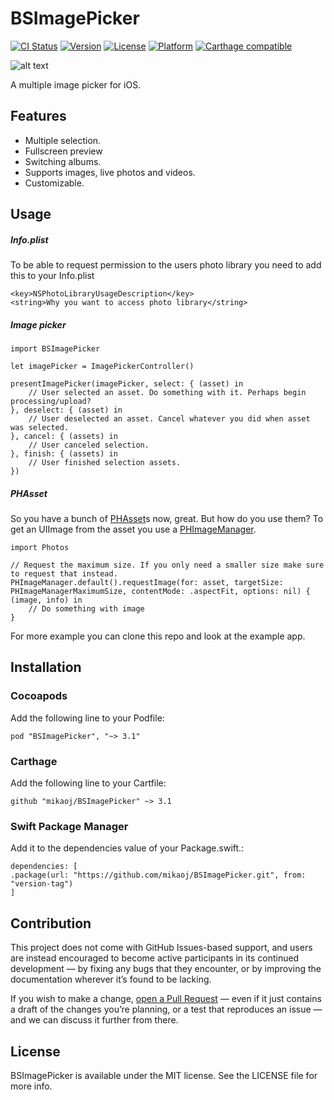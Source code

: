 # BSImagePicker
[![CI Status](http://img.shields.io/travis/mikaoj/BSImagePicker.svg?style=flat)](https://travis-ci.org/mikaoj/BSImagePicker)
[![Version](https://img.shields.io/cocoapods/v/BSImagePicker.svg?style=flat)](http://cocoapods.org/pods/BSImagePicker)
[![License](https://img.shields.io/cocoapods/l/BSImagePicker.svg?style=flat)](http://cocoapods.org/pods/BSImagePicker)
[![Platform](https://img.shields.io/cocoapods/p/BSImagePicker.svg?style=flat)](http://cocoapods.org/pods/BSImagePicker)
[![Carthage compatible](https://img.shields.io/badge/Carthage-compatible-4BC51D.svg?style=flat)](https://github.com/Carthage/Carthage)

![alt text](https://cloud.githubusercontent.com/assets/4034956/15001931/254805de-119c-11e6-9f68-d815ccc712cd.gif "Demo gif")

A multiple image picker for iOS.

## Features
* Multiple selection.
* Fullscreen preview
* Switching albums.
* Supports images, live photos and videos.
* Customizable.

## Usage

##### Info.plist
To be able to request permission to the users photo library you need to add this to your Info.plist
```
<key>NSPhotoLibraryUsageDescription</key>
<string>Why you want to access photo library</string>
```

##### Image picker
```
import BSImagePicker

let imagePicker = ImagePickerController()

presentImagePicker(imagePicker, select: { (asset) in
    // User selected an asset. Do something with it. Perhaps begin processing/upload?
}, deselect: { (asset) in
    // User deselected an asset. Cancel whatever you did when asset was selected.
}, cancel: { (assets) in
    // User canceled selection. 
}, finish: { (assets) in
    // User finished selection assets.
})
```

##### PHAsset
So you have a bunch of [PHAsset](https://developer.apple.com/documentation/photokit/phasset)s now, great. But how do you use them?
To get an UIImage from the asset you use a [PHImageManager](https://developer.apple.com/documentation/photokit/phimagemanager).

```
import Photos

// Request the maximum size. If you only need a smaller size make sure to request that instead.
PHImageManager.default().requestImage(for: asset, targetSize: PHImageManagerMaximumSize, contentMode: .aspectFit, options: nil) { (image, info) in
    // Do something with image
}
```

For more example you can clone this repo and look at the example app.

## Installation

### Cocoapods
Add the following line to your Podfile:

```
pod "BSImagePicker", "~> 3.1"
```
### Carthage
Add the following line to your Cartfile:
```
github "mikaoj/BSImagePicker" ~> 3.1
```
### Swift Package Manager
Add it to the dependencies value of your Package.swift.:
```
dependencies: [
.package(url: "https://github.com/mikaoj/BSImagePicker.git", from: "version-tag")
]
```

## Contribution

This project does not come with GitHub Issues-based support, and users are instead encouraged to become active participants in its continued development — by fixing any bugs that they encounter, or by improving the documentation wherever it’s found to be lacking.

If you wish to make a change, [open a Pull Request](https://github.com/mikaoj/BSImagePicker/pull/new) — even if it just contains a draft of the changes you’re planning, or a test that reproduces an issue — and we can discuss it further from there.

## License

BSImagePicker is available under the MIT license. See the LICENSE file for more info.
